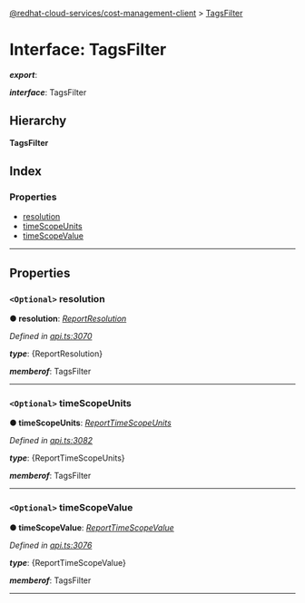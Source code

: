 [@redhat-cloud-services/cost-management-client](../README.md) > [TagsFilter](../interfaces/tagsfilter.md)

# Interface: TagsFilter

*__export__*: 

*__interface__*: TagsFilter

## Hierarchy

**TagsFilter**

## Index

### Properties

* [resolution](tagsfilter.md#resolution)
* [timeScopeUnits](tagsfilter.md#timescopeunits)
* [timeScopeValue](tagsfilter.md#timescopevalue)

---

## Properties

<a id="resolution"></a>

### `<Optional>` resolution

**● resolution**: *[ReportResolution](../enums/reportresolution.md)*

*Defined in [api.ts:3070](https://github.com/RedHatInsights/javascript-clients/blob/master/packages/cost-management/api.ts#L3070)*

*__type__*: {ReportResolution}

*__memberof__*: TagsFilter

___
<a id="timescopeunits"></a>

### `<Optional>` timeScopeUnits

**● timeScopeUnits**: *[ReportTimeScopeUnits](../enums/reporttimescopeunits.md)*

*Defined in [api.ts:3082](https://github.com/RedHatInsights/javascript-clients/blob/master/packages/cost-management/api.ts#L3082)*

*__type__*: {ReportTimeScopeUnits}

*__memberof__*: TagsFilter

___
<a id="timescopevalue"></a>

### `<Optional>` timeScopeValue

**● timeScopeValue**: *[ReportTimeScopeValue](../enums/reporttimescopevalue.md)*

*Defined in [api.ts:3076](https://github.com/RedHatInsights/javascript-clients/blob/master/packages/cost-management/api.ts#L3076)*

*__type__*: {ReportTimeScopeValue}

*__memberof__*: TagsFilter

___

